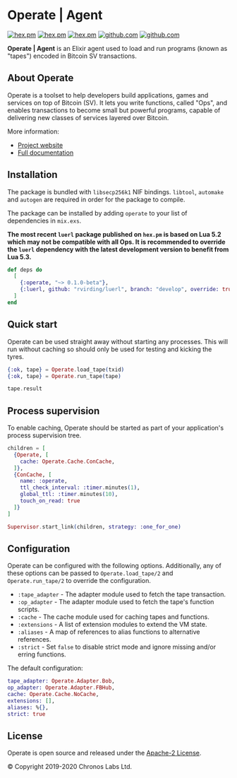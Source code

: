 # Operate | Agent

<!-- MDOC !-->

[![hex.pm](https://img.shields.io/hexpm/v/operate.svg)](https://hex.pm/packages/operate)
[![hex.pm](https://img.shields.io/hexpm/dt/operate.svg)](https://hex.pm/packages/operate)
[![hex.pm](https://img.shields.io/hexpm/l/operate.svg)](https://hex.pm/packages/operate)
[![github.com](https://img.shields.io/github/last-commit/operate-bsv/op_agent.svg)](https://github.com/operate-bsv/op_agent)
[![github.com](https://img.shields.io/github/workflow/status/operate-bsv/op_agent/Elixir%20CI)](https://github.com/operate-bsv/op_agent/actions?query=workflow%3A"Elixir+CI")

**Operate | Agent** is an Elixir agent used to load and run programs (known as "tapes") encoded in Bitcoin SV transactions.

## About Operate

Operate is a toolset to help developers build applications, games and services on top of Bitcoin (SV). It lets you write functions, called "Ops", and enables transactions to become small but powerful programs, capable of delivering new classes of services layered over Bitcoin.

More information:

* [Project website](https://www.operatebsv.org)
* [Full documentation](https://hexdocs.pm/operate)

## Installation

The package is bundled with `libsecp256k1` NIF bindings. `libtool`, `automake` and `autogen` are required in order for the package to compile.

The package can be installed by adding `operate` to your list of dependencies in `mix.exs`.

**The most recent `luerl` package published on `hex.pm` is based on Lua 5.2 which may not be compatible with all Ops. It is recommended to override the `luerl` dependency with the latest development version to benefit from Lua 5.3.**

```elixir
def deps do
  [
    {:operate, "~> 0.1.0-beta"},
    {:luerl, github: "rvirding/luerl", branch: "develop", override: true}
  ]
end
```

## Quick start

Operate can be used straight away without starting any processes. This will run without caching so should only be used for testing and kicking the tyres.

```elixir
{:ok, tape} = Operate.load_tape(txid)
{:ok, tape} = Operate.run_tape(tape)

tape.result
```

## Process supervision

To enable caching, Operate should be started as part of your application's process supervision tree.

```elixir
children = [
  {Operate, [
    cache: Operate.Cache.ConCache,
  ]},
  {ConCache, [
    name: :operate,
    ttl_check_interval: :timer.minutes(1),
    global_ttl: :timer.minutes(10),
    touch_on_read: true
  ]}
]

Supervisor.start_link(children, strategy: :one_for_one)
```

## Configuration

Operate can be configured with the following options. Additionally, any of these options can be passed to `Operate.load_tape/2` and `Operate.run_tape/2` to override the configuration.

* `:tape_adapter` - The adapter module used to fetch the tape transaction.
* `:op_adapter` - The adapter module used to fetch the tape's function scripts.
* `:cache` - The cache module used for caching tapes and functions.
* `:extensions` - A list of extension modules to extend the VM state.
* `:aliases` - A map of references to alias functions to alternative references.
* `:strict` - Set `false` to disable strict mode and ignore missing and/or erring functions.

The default configuration:

```elixir
tape_adapter: Operate.Adapter.Bob,
op_adapter: Operate.Adapter.FBHub,
cache: Operate.Cache.NoCache,
extensions: [],
aliases: %{},
strict: true
```

## License

Operate is open source and released under the [Apache-2 License](https://github.com/operate-bsv/op_agent/blob/master/LICENSE).

© Copyright 2019-2020 Chronos Labs Ltd.

